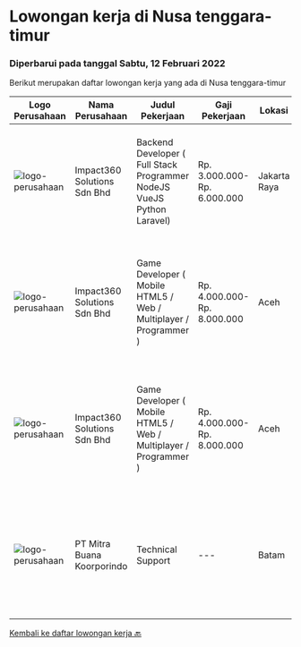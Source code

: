
  # Lowongan kerja di Nusa tenggara-timur

  ### Diperbarui pada tanggal Sabtu, 12 Februari 2022

  Berikut merupakan daftar lowongan kerja yang ada di Nusa tenggara-timur

  |Logo Perusahaan | Nama Perusahaan | Judul Pekerjaan | Gaji Pekerjaan | Lokasi | Deskripsi | Tanggal diunggah | Pranala |
  | -------------- | --------------- | --------------- | --------- | --------- | -------------- | ------- | ----------- |
  |![logo-perusahaan](https://image-service-cdn.seek.com.au/06b729438205195a03d4bcec08ce1ddd5d9c1576/ee4dce1061f3f616224767ad58cb2fc751b8d2dc)|Impact360 Solutions Sdn Bhd|Backend Developer ( Full Stack Programmer NodeJS VueJS Python Laravel)|Rp. 3.000.000-Rp. 6.000.000|Jakarta Raya|We are a game company hiring backend and full stack programmers from all parts of Indonesia (remote work). If you have real experience buildinga)...|Minggu, 06 Februari 2022|https://www.jobstreet.co.id/id/job/backend-developer-full-stack-programmer-nodejs-vuejs-python-laravel-4814832/origin/my?token=0~db8583d2-0752-40b8-8dd7-fb10293d4b4b&sectionRank=1&jobId=jobstreet-my-job-4814832|
|![logo-perusahaan](https://image-service-cdn.seek.com.au/06b729438205195a03d4bcec08ce1ddd5d9c1576/ee4dce1061f3f616224767ad58cb2fc751b8d2dc)|Impact360 Solutions Sdn Bhd|Game Developer ( Mobile HTML5 / Web / Multiplayer / Programmer )|Rp. 4.000.000-Rp. 8.000.000|Aceh|We are hiring remote HTML5 game developers from all parts of Indonesia. If you have real experience building HTML5 games or applications, you're...|Minggu, 06 Februari 2022|https://www.jobstreet.co.id/id/job/game-developer-mobile-html5-web-multiplayer-programmer-4814495/origin/my?token=0~db8583d2-0752-40b8-8dd7-fb10293d4b4b&sectionRank=2&jobId=jobstreet-my-job-4814495|
|![logo-perusahaan](https://image-service-cdn.seek.com.au/06b729438205195a03d4bcec08ce1ddd5d9c1576/ee4dce1061f3f616224767ad58cb2fc751b8d2dc)|Impact360 Solutions Sdn Bhd|Game Developer ( Mobile HTML5 / Web / Multiplayer / Programmer )|Rp. 4.000.000-Rp. 8.000.000|Aceh|We are hiring remote HTML5 game developers from all parts of Indonesia. If you have real experience building HTML5 games or applications, you're...|Sabtu, 05 Februari 2022|https://www.jobstreet.co.id/id/job/game-developer-mobile-html5-web-multiplayer-programmer-4807010/origin/my?token=0~db8583d2-0752-40b8-8dd7-fb10293d4b4b&sectionRank=3&jobId=jobstreet-my-job-4807010|
|![logo-perusahaan](https://image-service-cdn.seek.com.au/f239709d655cb2106929c841dd2b71edd206015d/ee4dce1061f3f616224767ad58cb2fc751b8d2dc)|PT Mitra Buana Koorporindo|Technical Support|---|Batam|Maksimal 35 tahun Pendidikan Minimal SMK / D3 / S1 Teknik Informatika/ Jaringan / Elektro Memiliki pengetahuan tentang Hardware &amp; Software system,...|Senin, 17 Januari 2022|https://www.jobstreet.co.id/id/job/technical-support-3758182?token=0~db8583d2-0752-40b8-8dd7-fb10293d4b4b&sectionRank=4&jobId=jobstreet-id-job-3758182|


  [Kembali ke daftar lowongan kerja 🔙](../README.md#daftar-lowongan-kerja)
  